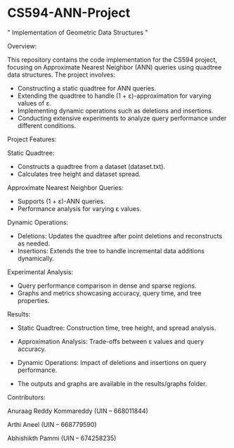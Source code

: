 # CS594-ANN-Project
" Implementation of Geometric Data Structures "


Overview:

This repository contains the code implementation for the CS594 project, focusing on Approximate Nearest Neighbor (ANN) queries using quadtree data structures. The project involves:

- Constructing a static quadtree for ANN queries.
- Extending the quadtree to handle (1 + ε)-approximation for varying values of ε.
- Implementing dynamic operations such as deletions and insertions.
- Conducting extensive experiments to analyze query performance under different conditions.


Project Features:

Static Quadtree:

- Constructs a quadtree from a dataset (dataset.txt).
- Calculates tree height and dataset spread.

Approximate Nearest Neighbor Queries:

- Supports (1 + ε)-ANN queries.
- Performance analysis for varying ε values.

Dynamic Operations:

- Deletions: Updates the quadtree after point deletions and reconstructs as needed.
- Insertions: Extends the tree to handle incremental data additions dynamically.

Experimental Analysis:

- Query performance comparison in dense and sparse regions.
- Graphs and metrics showcasing accuracy, query time, and tree properties.


Results:

- Static Quadtree: Construction time, tree height, and spread analysis.

- Approximation Analysis: Trade-offs between ε values and query accuracy.

- Dynamic Operations: Impact of deletions and insertions on query performance.

- The outputs and graphs are available in the results/graphs folder.




Contributors:

Anuraag Reddy Kommareddy (UIN – 668011844)

Arthi Aneel (UIN – 668779590)

Abhishikth Pammi (UIN – 674258235)


